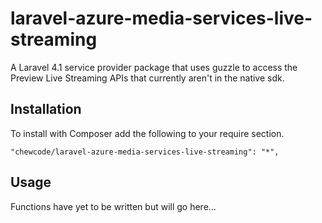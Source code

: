 laravel-azure-media-services-live-streaming
===========================================

A Laravel 4.1 service provider package that uses guzzle to access the Preview Live Streaming APIs that currently aren't in the native sdk.

## Installation

To install with Composer add the following to your require section.

	"chewcode/laravel-azure-media-services-live-streaming": "*",


## Usage

Functions have yet to be written but will go here...

